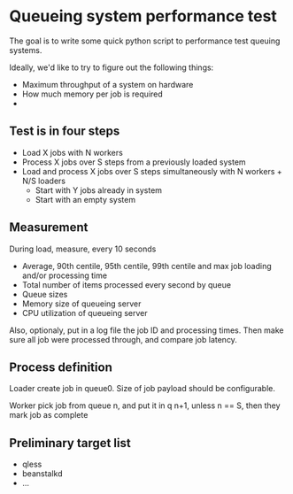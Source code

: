 # Queueing system performance test

The goal is to write some quick python script to performance test queuing systems.

Ideally, we'd like to try to figure out the following things:
- Maximum throughput of a system on  hardware
- How much memory per job is required
-

## Test is in four steps

- Load X jobs with N workers
- Process X jobs over S steps from a previously loaded system
- Load and process X jobs over S steps simultaneously with N workers + N/S loaders
    - Start with Y jobs already in system
    - Start with an empty system

## Measurement

During load, measure, every 10 seconds
- Average, 90th centile, 95th centile, 99th centile and max job loading and/or processing time
- Total number of items processed every second by queue
- Queue sizes
- Memory size of queueing server
- CPU utilization of queueing server

Also, optionaly, put in a log file the job ID and processing times. Then make
sure all job were processed through, and compare job latency.

## Process definition

Loader create job in queue0. Size of job payload should be configurable.

Worker pick job from queue n, and put it in q n+1, unless n == S, then they mark job as complete

## Preliminary target list

- qless
- beanstalkd
- ...

